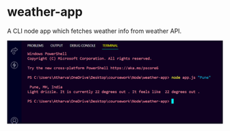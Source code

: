 <h1> weather-app</h1>
 
 A CLI node app which fetches weather info from weather API.
 
 <img src="https://github.com/atharvakutwal2002/weather-app/blob/main/Screenshot%20(908).png" />
 
 
